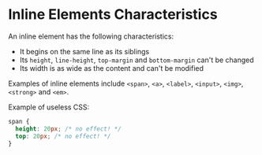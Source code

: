 

# Inline Elements Characteristics

An inline element has the following characteristics:

- It begins on the same line as its siblings
- Its `height`, `line-height`, `top-margin` and `bottom-margin` can't be changed
- Its width is as wide as the content and can't be modified

Examples of inline elements include `<span>`, `<a>`, `<label>`, `<input>`, `<img>`, `<strong>` and `<em>`.

Example of useless CSS:

```css
span {
  height: 20px; /* no effect! */
  top: 20px; /* no effect! */
}

```

